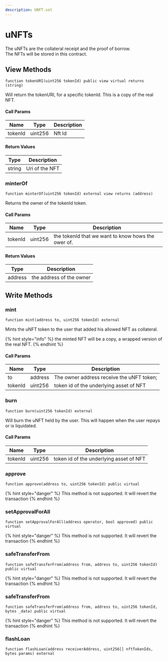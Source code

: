 ```yaml
---
description: UNFT.sol
---
```


# uNFTs

The uNFTs are the collateral receipt and the proof of borrow.\
The NFTs will be stored in this contract.

## View Methods

`function tokenURI(uint256 tokenId) public view virtual returns (string)`

Will return the tokenURI, for a specific tokenId. This is a copy of the real NFT.

#### Call Params

| Name    | Type    | Description |
| ------- | ------- | ----------- |
| tokenId | uint256 | Nft Id      |

#### Return Values

| Type   | Description    |
| ------ | -------------- |
| string | Uri of the NFT |

### minterOf

`function minterOf(uint256 tokenId) external view returns (address)`

Returns the owner of the tokenId token.

#### Call Params

| Name    | Type    | Description                                        |
| ------- | ------- | -------------------------------------------------- |
| tokenId | uint256 | the tokenId that we want to know hows the ower of. |

#### Return Values

| Type    | Description              |
| ------- | ------------------------ |
| address | the address of the owner |

## Write Methods

### mint

`function mint(address to, uint256 tokenId) external`

Mints the uNFT token to the user that added his allowed NFT as collateral.

{% hint style="info" %}
the minted NFT will be a copy, a wrapped version of the real NFT.
{% endhint %}

#### Call Params

| Name    | Type    | Description                               |
| ------- | ------- | ----------------------------------------- |
| to      | address | The owner address receive the uNFT token; |
| tokenId | uint256 | token id of the underlying asset of NFT   |

### burn

`function burn(uint256 tokenId) external`

Will burn the uNFT held by the user. This will happen when the user repays or is liquidated.

#### Call Params

| Name    | Type    | Description                             |
| ------- | ------- | --------------------------------------- |
| tokenId | uint256 | token id of the underlying asset of NFT |

### approve

```
function approve(address to, uint256 tokenId) public virtual
```

{% hint style="danger" %}
This method is not supported. It will revert the transaction
{% endhint %}

### setApprovalForAll

```
function setApprovalForAll(address operator, bool approved) public virtual
```

{% hint style="danger" %}
This method is not supported. It will revert the transaction
{% endhint %}

### safeTransferFrom

```
function safeTransferFrom(address from, address to, uint256 tokenId) public virtual
```

{% hint style="danger" %}
This method is not supported. It will revert the transaction
{% endhint %}

### safeTransferFrom

```
function safeTransferFrom(address from, address to, uint256 tokenId, bytes _data) public virtual
```

{% hint style="danger" %}
This method is not supported. It will revert the transaction
{% endhint %}

### flashLoan

```
function flashLoan(address receiverAddress, uint256[] nftTokenIds, bytes params) external
```
